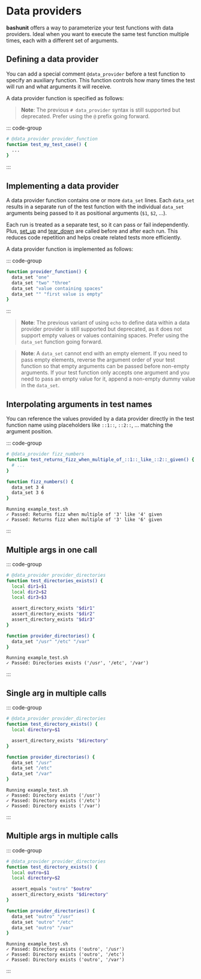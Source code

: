# Data providers

**bashunit** offers a way to parameterize your test functions with data providers.
Ideal when you want to execute the same test function multiple times, each with a different set of arguments.

## Defining a data provider

You can add a special comment `@data_provider` before a test function to specify an auxiliary function. This function controls how many times the test will run and what arguments it will receive.

A data provider function is specified as follows:

> **Note**: The previous `# data_provider` syntax is still supported but
> deprecated. Prefer using the `@` prefix going forward.

::: code-group
```bash [Example]
# @data_provider provider_function
function test_my_test_case() {
  ...
}
```
:::

## Implementing a data provider

A data provider function contains one or more `data_set` lines. Each `data_set` results in a separate run of the test function with the individual `data_set` arguments being passed to it as positional arguments (`$1`, `$2`, ...).

Each run is treated as a separate test, so it can pass or fail independently. Plus, [set_up](/test-files#set-up-function) and [tear_down](/test-files#tear-down-function) are called before and after each run. This reduces code repetition and helps create related tests more efficiently.

A data provider function is implemented as follows:

::: code-group
```bash [Example]
function provider_function() {
  data_set "one"
  data_set "two" "three"
  data_set "value containing spaces"
  data_set "" "first value is empty"
}

```
:::

> **Note**: The previous variant of using `echo` to define data within a data provider
> provider is still supported but deprecated, as it does not support empty values or
> values containing spaces. Prefer using the `data_set` function going forward.

> **Note**: A `data_set` cannot end with an empty element. If you need to pass empty
> elements, reverse the argument order of your test function so that empty arguments can be
> passed before non-empty arguments. If your test function only accepts one argument and you
> need to pass an empty value for it, append a non-empty dummy value in the `data_set`.

## Interpolating arguments in test names

You can reference the values provided by a data provider directly in the test
function name using placeholders like `::1::`, `::2::`, ... matching the
argument position.

::: code-group
```bash [example_test.sh]
# @data_provider fizz_numbers
function test_returns_fizz_when_multiple_of_::1::_like_::2::_given() {
  # ...
}

function fizz_numbers() {
  data_set 3 4
  data_set 3 6
}
```
```[Output]
Running example_test.sh
✓ Passed: Returns fizz when multiple of '3' like '4' given
✓ Passed: Returns fizz when multiple of '3' like '6' given
```
:::

## Multiple args in one call

::: code-group
```bash [example_test.sh]
# @data_provider provider_directories
function test_directories_exists() {
  local dir1=$1
  local dir2=$2
  local dir3=$3

  assert_directory_exists "$dir1"
  assert_directory_exists "$dir2"
  assert_directory_exists "$dir3"
}

function provider_directories() {
  data_set "/usr" "/etc" "/var"
}
```
```[Output]
Running example_test.sh
✓ Passed: Directories exists ('/usr', '/etc', '/var')
```
:::

## Single arg in multiple calls

::: code-group
```bash [example_test.sh]
# @data_provider provider_directories
function test_directory_exists() {
  local directory=$1

  assert_directory_exists "$directory"
}

function provider_directories() {
  data_set "/usr"
  data_set "/etc"
  data_set "/var"
}
```
```[Output]
Running example_test.sh
✓ Passed: Directory exists ('/usr')
✓ Passed: Directory exists ('/etc')
✓ Passed: Directory exists ('/var')
```
:::

## Multiple args in multiple calls

::: code-group
```bash [example_test.sh]
# @data_provider provider_directories
function test_directory_exists() {
  local outro=$1
  local directory=$2

  assert_equals "outro" "$outro"
  assert_directory_exists "$directory"
}

function provider_directories() {
  data_set "outro" "/usr"
  data_set "outro" "/etc"
  data_set "outro" "/var"
}
```
```[Output]
Running example_test.sh
✓ Passed: Directory exists ('outro', '/usr')
✓ Passed: Directory exists ('outro', '/etc')
✓ Passed: Directory exists ('outro', '/var')
```
:::
